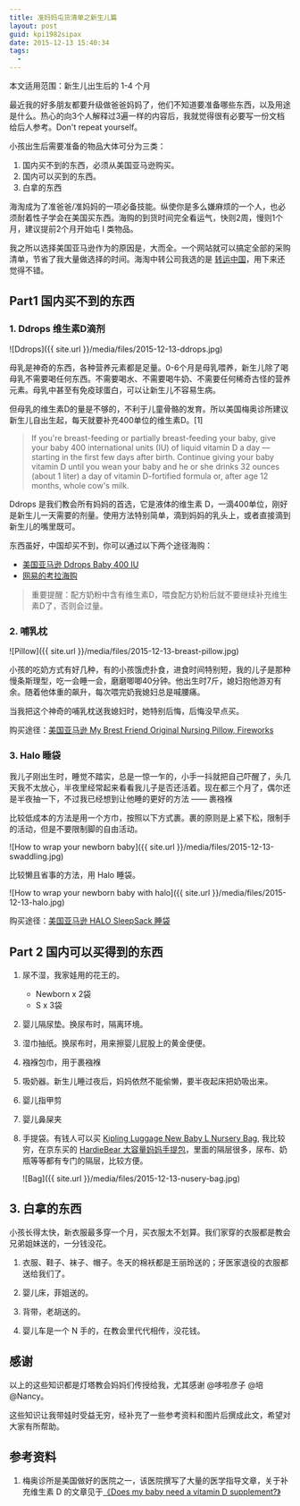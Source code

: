 ```yaml
---
title: 准妈妈屯货清单之新生儿篇
layout: post
guid: kpi1982sipax
date: 2015-12-13 15:40:34
tags:
  - 
---
```


本文适用范围：新生儿出生后的 1-4 个月

最近我的好多朋友都要升级做爸爸妈妈了，他们不知道要准备哪些东西，以及用途是什么。热心的向3个人解释过3遍一样的内容后，我就觉得很有必要写一份文档给后人参考。Don't repeat yourself。

小孩出生后需要准备的物品大体可分为三类：

1. 国内买不到的东西，必须从美国亚马逊购买。
2. 国内可以买到的东西。
3. 白拿的东西

海淘成为了准爸爸/准妈妈的一项必备技能。纵使你是多么嫌麻烦的一个人，也必须耐着性子学会在美国买东西。海购的到货时间完全看运气，快则2周，慢则1个月，建议提前2个月开始屯 I 类物品。

我之所以选择美国亚马逊作为的原因是，大而全。一个网站就可以搞定全部的采购清单，节省了我大量做选择的时间。海淘中转公司我选的是 [转运中国](http://www.uszcn.com)，用下来还觉得不错。


## Part1 国内买不到的东西

### 1. Ddrops 维生素D滴剂

![Ddrops]({{ site.url }}/media/files/2015-12-13-ddrops.jpg)

母乳是神奇的东西，各种营养元素都是足量。0-6个月是母乳喂养，新生儿除了喝母乳不需要喝任何东西。不需要喝水、不需要喝牛奶、不需要任何稀奇古怪的营养元素。母乳中甚至有免疫球蛋白，可以让新生儿不容易生病。

但母乳的维生素D的量是不够的，不利于儿童骨骼的发育。所以美国梅奥诊所建议新生儿自出生起，每天就要补充400单位的维生素D。[1]

> If you're breast-feeding or partially breast-feeding your baby, give your baby 400 international units (IU) of liquid vitamin D a day — starting in the first few days after birth. Continue giving your baby vitamin D until you wean your baby and he or she drinks 32 ounces (about 1 liter) a day of vitamin D-fortified formula or, after age 12 months, whole cow's milk.

Ddrops 是我们教会所有妈妈的首选，它是液体的维生素 D，一滴400单位，刚好是新生儿一天需要的剂量。使用方法特别简单，滴到妈妈的乳头上，或者直接滴到新生儿的嘴里既可。

东西虽好，中国却买不到，你可以通过以下两个途径海购：

* [美国亚马逊 Ddrops Baby 400 IU](http://www.amazon.com/dp/B003CT36NE)
* [网易的考拉海购](http://www.kaola.com/product/4729.html)

> 重要提醒：配方奶粉中含有维生素D，喂食配方奶粉后就不要继续补充维生素D了，否则会过量。

### 2. 哺乳枕

![Pillow]({{ site.url }}/media/files/2015-12-13-breast-pillow.jpg)

小孩的吃奶方式有好几种，有的小孩饿虎扑食，进食时间特别短，我的儿子是那种慢条斯理型，吃一会睡一会，磨磨唧唧40分钟。他出生时7斤，媳妇抱他游刃有余。随着他体重的飙升，每次喂完奶我媳妇总是喊腰痛。

当我把这个神奇的哺乳枕送我媳妇时，她特别后悔，后悔没早点买。

购买途径：[美国亚马逊 My Brest Friend Original Nursing Pillow, Fireworks](http://www.amazon.com/gp/product/B003TSDMH8) 


### 3. Halo 睡袋

我儿子刚出生时，睡觉不踏实，总是一惊一乍的，小手一抖就把自己吓醒了，头几天我不太放心，半夜里经常起来看看我儿子是否还活着。现在都三个月了，偶尔还是半夜抽一下，不过我已经想到让他睡的更好的方法 —— 裹襁褓

比较低成本的方法是用一个方巾，按照以下方式裹。裹的原则是上紧下松，限制手的活动，但是不要限制脚的自由活动。

![How to wrap your newborn baby]({{ site.url }}/media/files/2015-12-13-swaddling.jpg)

比较懒且省事的方法，用 Halo 睡袋。

![How to wrap your newborn baby with halo]({{ site.url }}/media/files/2015-12-13-halo.jpg)

购买途径：[美国亚马逊 HALO SleepSack 睡袋](http://www.amazon.com/s/field-keywords=HALO+SleepSack) 


## Part 2 国内可以买得到的东西

1. 尿不湿，我家娃用的花王的。
    * Newborn x 2袋
    * S x 3袋

2. 婴儿隔尿垫。换尿布时，隔离环境。

3. 湿巾抽纸。换尿布时，用来擦婴儿屁股上的黄金便便。

4. 襁褓包巾，用于裹襁褓

5. 吸奶器。新生儿睡过夜后，妈妈依然不能偷懒，要半夜起床把奶吸出来。

6. 婴儿指甲剪

7. 婴儿鼻屎夹

8. 手提袋。有钱人可以买 [Kipling Luggage New Baby L Nursery Bag](http://www.amazon.com/Kipling-Luggage-Baby-Nursery-Bright/dp/B010MKJRE2), 我比较穷，在京东买的 [HardieBear 大容量妈妈手提包](http://item.jd.com/1719650469.html)，里面的隔层很多，尿布、奶瓶等等都有专门的隔层，比较方便。

    ![Bag]({{ site.url }}/media/files/2015-12-13-nusery-bag.jpg)


## 3. 白拿的东西

小孩长得太快，新衣服最多穿一个月，买衣服太不划算。我们家穿的衣服都是教会兄弟姐妹送的，一分钱没花。

1. 衣服、鞋子、袜子、帽子。冬天的棉袄都是王丽玲送的；牙医家退役的衣服都送给我们了。

2. 婴儿床，菲姐送的。

3. 背带，老胡送的。

4. 婴儿车是一个 N 手的，在教会里代代相传，没花钱。


## 感谢

以上的这些知识都是灯塔教会妈妈们传授给我，尤其感谢 @哆啦彦子 @培 @Nancy。

这些知识让我带娃时受益无穷，经补充了一些参考资料和图片后撰成此文，希望对大家有所帮助。


## 参考资料

1. 梅奥诊所是美国做好的医院之一，该医院撰写了大量的医学指导文章，关于补充维生素 D 的文章见于[《Does my baby need a vitamin D supplement?》](http://www.mayoclinic.org/healthy-lifestyle/infant-and-toddler-health/expert-answers/vitamin-d-for-babies/faq-20058161)

